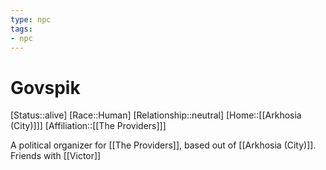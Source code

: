 ```yaml
---
type: npc
tags: 
- npc
---
```


# Govspik
[Status::alive]
[Race::Human]
[Relationship::neutral]
[Home::[[Arkhosia (City)]]]
[Affiliation::[[The Providers]]]

A political organizer for [[The Providers]], based out of [[Arkhosia (City)]]. Friends with [[Victor]]